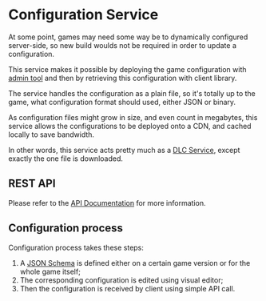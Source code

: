 # Configuration Service
At some point, games may need some way be to dynamically configured server-side, 
so new build woulds not be required in order to update a configuration.

This service makes it possible by deploying the game configuration with 
[admin tool](https://github.com/anthill-platform/anthill-admin) and then by 
retrieving this configuration with client library.

The service handles the configuration as a plain file, so it's totally up to the game,
what configuration format should used, either JSON or binary.

As configuration files might grow in size, and even count in megabytes, this service allows the configurations to be
deployed onto a CDN, and cached locally to save bandwidth.

In other words, this service acts pretty much as a [DLC Service](https://github.com/anthill-platform/anthill-dlc),
except exactly the one file is downloaded.

## REST API

Please refer to the <a href="doc/API.md">API Documentation</a> for more information.

## Configuration process

Configuration process takes these steps:

1. A [JSON Schema](https://spacetelescope.github.io/understanding-json-schema/index.html) is defined 
either on a certain game version or for the whole game itself;
2. The corresponding configuration is edited using visual editor;
3. Then the configuration is received by client using simple API call.

